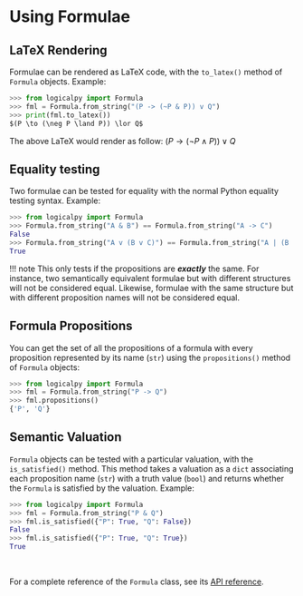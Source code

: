 # Using Formulae

## LaTeX Rendering

Formulae can be rendered as LaTeX code, with the `to_latex()` method of `Formula` objects.
Example:

```python
>>> from logicalpy import Formula
>>> fml = Formula.from_string("(P -> (~P & P)) v Q")
>>> print(fml.to_latex())
$(P \to (\neg P \land P)) \lor Q$
```

The above LaTeX would render as follow: $(P \to (\neg P \land P)) \lor Q$

## Equality testing

Two formulae can be tested for equality with the normal Python equality testing syntax.
Example:

```python
>>> from logicalpy import Formula
>>> Formula.from_string("A & B") == Formula.from_string("A -> C")
False
>>> Formula.from_string("A v (B v C)") == Formula.from_string("A | (B | C)")
True
```

!!! note
    This only tests if the propositions are ***exactly*** the same.
    For instance, two semantically equivalent formulae but with different structures will not
    be considered equal.
    Likewise, formulae with the same structure but with different proposition
    names will not be considered equal.

## Formula Propositions

You can get the set of all the propositions of a formula with every proposition represented by its
name (`str`) using the `propositions()` method of `Formula` objects:

```python
>>> from logicalpy import Formula
>>> fml = Formula.from_string("P -> Q")
>>> fml.propositions()
{'P', 'Q'}
```

## Semantic Valuation

`Formula` objects can be tested with a particular valuation, with the `is_satisfied()` method. This method takes
a valuation as a `dict` associating each proposition name (`str`) with a truth value (`bool`) and returns
whether the `Formula` is satisfied by the valuation.
Example:

```python
>>> from logicalpy import Formula
>>> fml = Formula.from_string("P & Q")
>>> fml.is_satisfied({"P": True, "Q": False})
False
>>> fml.is_satisfied({"P": True, "Q": True})
True
```

<br>

For a complete reference of the `Formula` class, see its [API reference](../api-reference/logicalpy/base.md#logicalpy.base.Formula).
